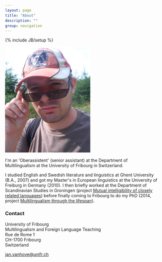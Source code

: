 ```yaml
---
layout: page
title: "About"
description: ""
group: navigation
---
```

{% include JB/setup %}

<div style="float:right,padding:20px"><img src="/figs/foto.JPG" alt="Photo" title="Photo"/> </div>
<p>
I'm an 'Oberassistent' (senior assistant) at the Department of Multilingualism at the University of Fribourg in Switzerland.</p>

<p>I studied English and Swedish literature and linguistics at Ghent University (B.A., 2007) and got my Master's in European linguistics at the University of Freiburg in Germany (2010). 
I then briefly worked at the Department of Scandinavian Studies in Groningen (project <a href="http://www.let.rug.nl/gooskens/project/">Mutual intelligibility of closely related languages</a>) 
before finally coming to Fribourg to do my PhD 
(2014, project <a href="http://lettres.unifr.ch/fr/langues-litteratures/plurilinguisme-et-didactique-des-langues-etrangeres/research/sinergia.html">Multilingualism through the lifespan</a>).</p>

<h3>Contact</h3>

University of Fribourg  
Multilingualism and Foreign Language Teaching  
Rue de Rome 1  
CH-1700 Fribourg  
Switzerland

[jan.vanhove@unifr.ch](mailto:jan.vanhove@unifr.ch)
